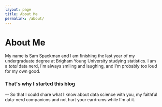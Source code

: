 ```yaml
---
layout: page
title: About Me
permalink: /about/
---
```


# About Me

My name is Sam Spackman and I am finishing the last year of my undergraduate degree at Brigham Young University studying statistics. I am a *total* data nerd, I'm always smiling and laughing, and I'm probably too loud for my own good.

### That's why I started this blog

 -- So that I could share what I know about data science with you, my faithful data-nerd companions and not hurt your eardrums while I'm at it.

